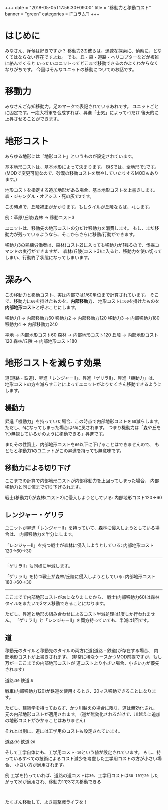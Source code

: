 +++
date = "2018-05-05T17:56:30+09:00"
title = "移動力と移動コスト"
banner = "green"
categories = ["コラム"]
+++

# はじめに
みなさん、斥候は好きですか？
移動力2の彼らは、迅速な探索に、偵察に、となくてはならない存在ですよね。
でも、丘・森・道路・ヘリコプターなどが複雑に絡んでくると
いったいユニットってどこまで移動できるのかよくわからなくなりがちです。
今回はそんなユニットの移動についてのお話です。

<!--more-->

# 移動力
みなさんご存知移動力。足のマークで表記されているあれです。
ユニットごとに固定です。一応大将軍を合成すれば、昇進「士気」によって`+1`だけ
後天的に上昇させることができます。

# 地形コスト
あらゆる地形には「地形コスト」というものが設定されています。

基本地形コストは、基本地形によって決まります。
BtSでは、全地形で`1`です。
(MODで変更可能なので、砂漠の移動コストを増やしていたりするMODもあります。)

地形コストを指定する追加地形がある場合、基本地形コストを上書きします。
森・ジャングル・オアシス・死の灰で`2`です。

この時点で、丘陵補正がかかります。もしタイルが丘陵ならば、`+1`します。

例：草原/丘陵/森林 -> 移動コスト3

ユニットは、移動先の地形コストの分だけ移動力を消費します。
もし、まだ移動力が残っているようなら、そこからさらに移動/行動ができます。

移動力3の熟練労働者は、森林(コスト2)に入っても移動力が1残るので、伐採コマンドの実行ができますが、
森林/丘陵(コスト3)に入ると、移動力を使い切ってしまい、行動終了状態になってしまいます。

# 深みへ
この移動力と移動コスト、実は内部では1/60単位まで計算されています。
そこで、移動力に`60`を掛けたものを、**内部移動力**、
地形コストに`60`を掛けたものを**内部地形コスト**と呼ぶことにします。

移動力1 -> 内部移動力60
移動力2 -> 内部移動力120
移動力3 -> 内部移動力180
移動力4 -> 内部移動力240

平地 -> 内部地形コスト60
森林 -> 内部地形コスト120
丘陵 -> 内部地形コスト120
森林/丘陵 -> 内部地形コスト180

# 地形コストを減らす効果
道(道路・鉄道)、昇進「レンジャーⅡ」、昇進「ゲリラⅡ」、昇進「機動力」は、
地形コストの方を減らすことによってユニットがよりたくさん移動できるようにします。

## 機動力
昇進「機動力」を持っていた場合、この時点で内部地形コストを`60`減らします。
ただし、`0`になってしまった場合は`60`に戻されます。
つまり機動力は「森や丘を1つ無視しているかのように移動できる」昇進です。

またその性質上、内部地形コストを`60`以下に下げることはできませんので、
もともと移動力1のユニットがこの昇進を持っても無意味です。

## 移動力による切り下げ
ここまでの計算で内部地形コストが内部移動力を上回ってしまった場合、
内部移動力と同じ値まで切り下げられます。

戦士(移動力1)が森林(コスト2)に侵入しようとしている:
内部地形コスト120->60

## レンジャー・ゲリラ
ユニットが昇進「レンジャーⅡ」を持っていて、森林に侵入しようとしている場合は、
内部移動力を半分にします。

「レンジャーⅡ」を持つ戦士が森林に侵入しようとしている:
内部地形コスト120->60->30

---

「ゲリラⅡ」も同様に半減します。

「ゲリラⅡ」を持つ戦士が森林/丘陵に侵入しようとしている:
内部地形コスト180->60->30

---

ここまでで内部地形コストが`30`になりましたから、
戦士(内部移動力60)は森林タイルをまたいで2マス移動できることになります。

ただし、昇進と地形の組み合わせによるコスト半減処理は1度しか行われません。
「ゲリラⅡ」と「レンジャーⅡ」を両方持っていても、半減は1回です。

## 道
移動元のタイルと移動先のタイルの両方に道(道路・鉄道)が存在する場合、
内部地形コストが上書きされます。
(非常に稀なケースかつMOD前提ですが、もし万が一ここまでの内部地形コストが
道コストより小さい場合、小さい方が優先されます)

道路:`30` 鉄道:`6`

戦車(内部移動力120)が鉄道を使用するとき、20マス移動できることになります。

ただし、建築学を持っておらず、かつ川越えの場合に限り、道は無効化され、
元の内部地形コストが適用されます。
(道が無効化されるだけで、川越えに追加の地形コストがかかることはありません)

それとは別に、道には工学用のコストも設定されています。

道路:`30` 鉄道:`20`

そして工学自体にも、工学用コスト`-10`という値が設定されています。
もし、持っているすべての技術によるコスト減少を考慮した工学用コストの方が小さい場合、
小さい方が適用されます。

例
工学を持っていれば、道路の道コストは`30`、工学用コストは`30-10`で`20`
したがって`20`が適用され、移動力1で3マス移動できる

&nbsp;

たくさん移動して、よき電撃戦ライフを！

